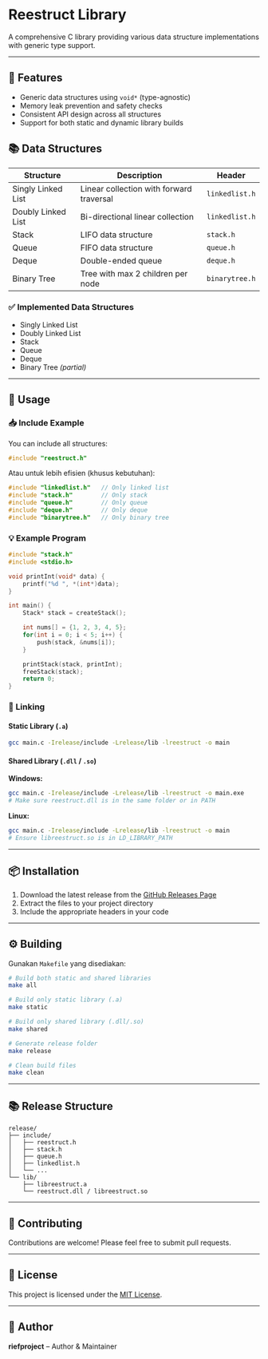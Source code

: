 # Reestruct Library

A comprehensive C library providing various data structure implementations with generic type support.

---

## 🚀 Features

-   Generic data structures using `void*` (type-agnostic)
-   Memory leak prevention and safety checks
-   Consistent API design across all structures
-   Support for both static and dynamic library builds

## 📚 Data Structures

| Structure          | Description                              | Header         |
| ------------------ | ---------------------------------------- | -------------- |
| Singly Linked List | Linear collection with forward traversal | `linkedlist.h` |
| Doubly Linked List | Bi-directional linear collection         | `linkedlist.h` |
| Stack              | LIFO data structure                      | `stack.h`      |
| Queue              | FIFO data structure                      | `queue.h`      |
| Deque              | Double-ended queue                       | `deque.h`      |
| Binary Tree        | Tree with max 2 children per node        | `binarytree.h` |

### ✅ Implemented Data Structures

-   Singly Linked List
-   Doubly Linked List
-   Stack
-   Queue
-   Deque
-   Binary Tree _(partial)_

---

## 🧠 Usage

### 📥 Include Example

You can include all structures:

```c
#include "reestruct.h"
```

Atau untuk lebih efisien (khusus kebutuhan):

```c
#include "linkedlist.h"   // Only linked list
#include "stack.h"        // Only stack
#include "queue.h"        // Only queue
#include "deque.h"        // Only deque
#include "binarytree.h"   // Only binary tree
```

### 💡 Example Program

```c
#include "stack.h"
#include <stdio.h>

void printInt(void* data) {
    printf("%d ", *(int*)data);
}

int main() {
    Stack* stack = createStack();

    int nums[] = {1, 2, 3, 4, 5};
    for(int i = 0; i < 5; i++) {
        push(stack, &nums[i]);
    }

    printStack(stack, printInt);
    freeStack(stack);
    return 0;
}
```

### 🧩 Linking

#### Static Library (`.a`)

```bash
gcc main.c -Irelease/include -Lrelease/lib -lreestruct -o main
```

#### Shared Library (`.dll` / `.so`)

**Windows:**

```bash
gcc main.c -Irelease/include -Lrelease/lib -lreestruct -o main.exe
# Make sure reestruct.dll is in the same folder or in PATH
```

**Linux:**

```bash
gcc main.c -Irelease/include -Lrelease/lib -lreestruct -o main
# Ensure libreestruct.so is in LD_LIBRARY_PATH
```

---

## 📦 Installation

1. Download the latest release from the [GitHub Releases Page](https://github.com/riefproject/reestruct/releases)
2. Extract the files to your project directory
3. Include the appropriate headers in your code

---

## ⚙️ Building

Gunakan `Makefile` yang disediakan:

```bash
# Build both static and shared libraries
make all

# Build only static library (.a)
make static

# Build only shared library (.dll/.so)
make shared

# Generate release folder
make release

# Clean build files
make clean
```

---

## 📚 Release Structure

```
release/
├── include/
│   ├── reestruct.h
│   ├── stack.h
│   ├── queue.h
│   ├── linkedlist.h
│   └── ...
└── lib/
    ├── libreestruct.a
    └── reestruct.dll / libreestruct.so
```

---

## 🤝 Contributing

Contributions are welcome! Please feel free to submit pull requests.

---

## 📄 License

This project is licensed under the [MIT License](LICENSE).

---

## 👤 Author

**riefproject** – Author & Maintainer
